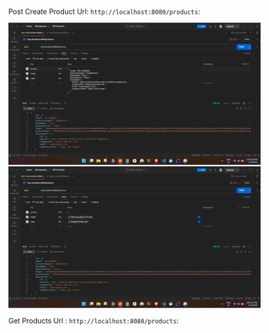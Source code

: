 Post Create Product Url: ``http://localhost:8080/products``:

![alt text](image.png)
![alt text](image-1.png)


Get Products Url :  ``http://localhost:8080/products``:
